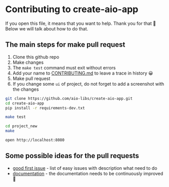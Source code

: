 # Contributing to create-aio-app

If you open this file, it means that you want to help. Thank you for that 🤗 
Below we will talk about how to do that.

## The main steps for make pull request

1. Clone this github repo
2. Make changes
3. The `make test` command must exit without errors
4. Add your name to [CONTRIBUTING.md](https://github.com/aio-libs/create-aio-app/blob/master/CONTRIBUTING.md) to leave a trace in history 😀
5. Make pull request
6. If you change some `ui` of project, do not forget to add a screenshot with the changes

```bash
git clone https://github.com/aio-libs/create-aio-app.git
cd create-aio-app   
pip install -r requirements-dev.txt

make test

cd project_new 
make

open http://localhost:8080
```

## Some possible ideas for the pull requests

 - [good first issue](https://github.com/aio-libs/create-aio-app/issues?q=is%3Aissue+is%3Aopen+label%3A%22good+first+issue%22) - list of easy issues with description what need to do
 - [documentation](https://create-aio-app.readthedocs.io/) - the documentation needs to be continuously improved 🧐
